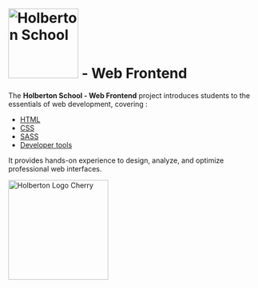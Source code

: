 # <img src="https://cdn.prod.website-files.com/6105315644a26f77912a1ada/63eea844ae4e3022154e2878_Holberton-p-500.png" width="140px" alt="Holberton School"> - Web Frontend

The **Holberton School - Web Frontend** project introduces students to the essentials of web development, covering :
- [HTML](https://github.com/vlldnt/holbertonschool-web_front_end/html_advanced) 
- [CSS](https://github.com/vlldnt/holbertonschool-web_front_end/CSS_advanced) 
- [SASS](https://github.com/vlldnt/holbertonschool-web_front_end/sass_scss)
- [Developer tools](https://github.com/vlldnt/holbertonschool-web_front_end/developer_tools) 
 
 It provides hands-on experience to design, analyze, and optimize professional web interfaces.



<img src="https://cdn.prod.website-files.com/64107f65f30b69371e3d6bfa/65c6179aa44b63fa4f31e7ad_Holberton-Logo-Cherry.svg" width="200px" alt="Holberton Logo Cherry">